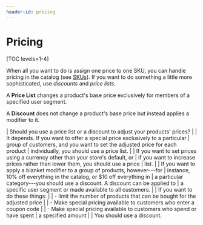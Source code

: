 ```yaml
---
header-id: pricing
---
```


# Pricing

[TOC levels=1-4]

When all you want to do is assign one price to one SKU, you can handle pricing
in the catalog (see 
[SKUs](/web/commerce/documentation/-/knowledge_base/7-1/skus#pricing)).
If you want to do something a little more sophisticated, use *discounts* and
*price lists*.

A **Price List** changes a product's base price exclusively for members of
a specified user segment.

A **Discount** does not change a product's base price but instead applies
a modifier to it.

| Should you use a price list or a discount to adjust your products' prices?
| 
| It depends. If you want to offer a special price exclusively to a particular
| group of customers, and you want to set the adjusted price for each product
| individually, you should use a price list.
| 
| If you want to set prices using a currency other than your store's default, or
| if you want to increase prices rather than lower them, you should use a price
| list.
| 
| If you want to apply a blanket modifier to a group of products, however---for
| instance, 10% off everything in the catalog, or $10 off everything in
| a particular category---you should use a discount. A discount can be applied to
| a specific user segment or made available to all customers.
| 
| If you want to do these things:
| 
| - limit the number of products that can be bought for the adjusted price
| 
| - Make special pricing available to customers who enter a coupon code
| 
| - Make special pricing available to customers who spend or have spent
|   a specified amount
| 
| You should use a discount.
